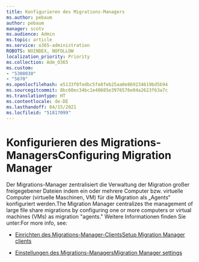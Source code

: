 ```yaml
---
title: Konfigurieren des Migrations-Managers
ms.author: pebaum
author: pebaum
manager: scotv
ms.audience: Admin
ms.topic: article
ms.service: o365-administration
ROBOTS: NOINDEX, NOFOLLOW
localization_priority: Priority
ms.collection: Adm_O365
ms.custom:
- "5300030"
- "5670"
ms.openlocfilehash: e5133f0fedbc5fe8feb25aa0e869234619bd5b94
ms.sourcegitcommit: 8bc60ec34bc1e40685e3976576e04a2623f63a7c
ms.translationtype: HT
ms.contentlocale: de-DE
ms.lasthandoff: 04/15/2021
ms.locfileid: "51817099"
---
```

# <a name="configuring-migration-manager"></a><span data-ttu-id="23e82-102">Konfigurieren des Migrations-Managers</span><span class="sxs-lookup"><span data-stu-id="23e82-102">Configuring Migration Manager</span></span>

<span data-ttu-id="23e82-103">Der Migrations-Manager zentralisiert die Verwaltung der Migration großer freigegebener Dateien indem ein oder mehrere Computer bzw. virtuelle Computer (virtuelle Maschinen, VM) für die Migration als „Agents“ konfiguriert werden.</span><span class="sxs-lookup"><span data-stu-id="23e82-103">The Migration Manager centralizes the management of large file share migrations by configuring one or more computers or virtual machines (VMs) as migration "agents."</span></span> <span data-ttu-id="23e82-104">Weitere Informationen finden Sie unter:</span><span class="sxs-lookup"><span data-stu-id="23e82-104">For more info, see:</span></span>

- [<span data-ttu-id="23e82-105">Einrichten des Migrations-Manager-Clients</span><span class="sxs-lookup"><span data-stu-id="23e82-105">Setup Migration Manager clients</span></span>](https://docs.microsoft.com/sharepointmigration/mm-setup-clients)

- [<span data-ttu-id="23e82-106">Einstellungen des Migrations-Managers</span><span class="sxs-lookup"><span data-stu-id="23e82-106">Migration Manager settings</span></span>](https://docs.microsoft.com/sharepointmigration/mm-settings)
